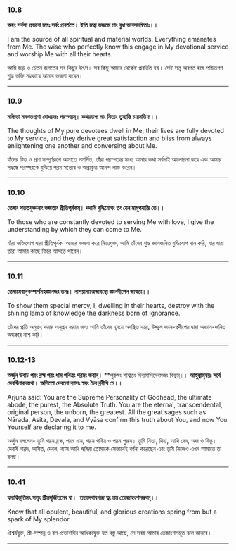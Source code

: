 ### **10.8**

**অহং সর্বস্য প্রভবো মত্তঃ সর্বং প্রবর্ততে।**
**ইতি মত্বা ভজন্তে মাং বুধা ভাবসমন্বিতাঃ।।**

I am the source of all spiritual and material worlds. Everything emanates from Me. The wise who perfectly know this engage in My devotional service and worship Me with all their hearts.

আমি জড় ও চেতন জগতের সব কিছুর উৎস। সব কিছু আমার থেকেই প্রবর্তিত হয়। সেই সত্ত্ব অবগত হয়ে পন্ডিতগণ শুদ্ধ ভক্তি সহকারে আমার ভজনা করেন।

---

### **10.9**

**মচ্চিত্তা মদগতপ্রাণা বোধয়ন্তঃ পরস্পরম্।**
**কথয়ন্তশ্চ মাং নিত্যং তুষ্যন্তি চ রমন্তি চ।।**

The thoughts of My pure devotees dwell in Me, their lives are fully devoted to My service, and they derive great satisfaction and bliss from always enlightening one another and conversing about Me.

যাঁদের চিত্ত ও প্রাণ সম্পূর্ণরূপে আমাতে সমর্পিত, তাঁরা পরস্পরের মধ্যে আমার কথা সর্বদাই আলোচনা করে এবং আমার সম্বন্ধে পরস্পরকে বুঝিয়ে পরম সন্তোষ ও অপ্রাকৃত আনন্দ লাভ করেন।

---

### **10.10**

**তেষাং সততযুক্তানাং ভজতাং প্রীতিপূর্বকম্।**
**দদামি বুদ্ধিযোগং তং যেন মামুপযান্তি তে।।**

To those who are constantly devoted to serving Me with love, I give the understanding by which they can come to Me.

যাঁরা ভক্তিযোগ দ্বারা প্রীতিপূর্বক  আমার ভজনা করে নিত্যযুক্ত, আমি তাঁদের শুদ্ধ জ্ঞানজনিত বুদ্ধিযোগ দান করি, যার দ্বারা তাঁরা আমার কাছে ফিরে আসতে পারেন।

---

### **10.11**

**তেষামেবানুকম্পার্থমহজ্ঞানজং তমঃ।**
**নাশয়াম্যাত্মভাবস্থো জ্ঞানদীপেন ভাস্বতা।।**

To show them special mercy, I, dwelling in their hearts, destroy with the shining lamp of knowledge the darkness born of ignorance.

তাঁদের প্রতি অনুগ্রহ করার অনুগ্রহ করার জন্য আমি তাঁদের হৃদয়ে অবস্থিত হয়ে, উজ্জ্বল জ্ঞান-প্রদীপের দ্বারা অজ্ঞান-জনিত অন্ধকার নাশ করি।

---

### **10.12-13**

**অর্জুন উবাচ**
**পরং ব্রহ্ম পরং ধাম পবিত্রং পরমং ভবান্।**
**পুরুষং শাশ্বতং দিব্যমাদিদেবমজং বিভুম্।।
**আহুস্ত্বামৃষয়ঃ সর্বে দেবর্ষিনারদস্তথা।**
**অসিতো দেবলো ব্যাসঃ স্বয়ং চৈব ব্রবীষি মে।।**

Arjuna said: You are the Supreme Personality of Godhead, the ultimate abode, the purest, the Absolute Truth. You are the eternal, transcendental, original person, the unborn, the greatest. All the great sages such as Nārada, Asita, Devala, and Vyāsa confirm this truth about You, and now You Yourself are declaring it to me.

অর্জুন বললেন- তুমি পরম ব্রহ্ম, পরম ধাম, পরম পবিত্র ও পরম পুরুষ। তুমি নিত্য, দিব্য, আদি দেব, অজ ও বিভু। দেবর্ষি নারদ, অসিত, দেবল, ব্যাস আদি ঋষিরা তোমাকে সেভাবেই বর্ণনা করেছেন এবং তুমি নিজেও এখন আমাতে তা বলছ।

---

### **10.41**

**যদ্যদ্বিভূতিমৎ সত্ত্বং শ্রীমদূর্জিতমেব বা।** 
**তত্তদেবাবগচ্ছ ত্বং মম তেজোহংশসম্ভবম্।।**

Know that all opulent, beautiful, and glorious creations spring from but a spark of My splendor.

ঐশ্বর্যযুক্ত, শ্রী-সম্পন্ন ও বল-প্রভাবাদির আধিক্যযুক্ত যত বস্তু আছে, সে সবই আমার তেজাংশসম্ভূত বলে জানবে।

---
